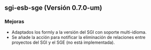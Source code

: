 ## sgi-esb-sge (Versión 0.7.0-um)

### Mejoras
* Adaptados los formly a la  versión del SGI con soporte multi-idioma.
* Se añade la acción para notificar la eliminación de relaciones entre proyectos del SGI y el SGE (no está implementada).